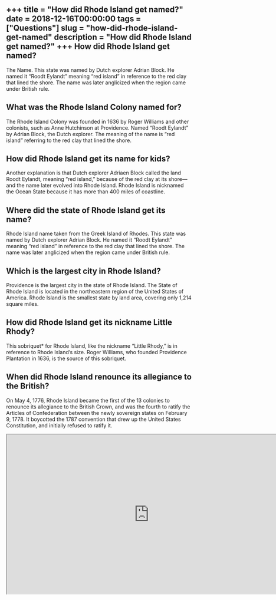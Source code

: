 +++
title = "How did Rhode Island get named?"
date = 2018-12-16T00:00:00
tags = ["Questions"]
slug = "how-did-rhode-island-get-named"
description = "How did Rhode Island get named?"
+++
How did Rhode Island get named?
-------------------------------

The Name. This state was named by Dutch explorer Adrian Block. He named it “Roodt Eylandt” meaning “red island” in reference to the red clay that lined the shore. The name was later anglicized when the region came under British rule.

What was the Rhode Island Colony named for?
-------------------------------------------

The Rhode Island Colony was founded in 1636 by Roger Williams and other colonists, such as Anne Hutchinson at Providence. Named “Roodt Eylandt” by Adrian Block, the Dutch explorer. The meaning of the name is “red island” referring to the red clay that lined the shore.

How did Rhode Island get its name for kids?
-------------------------------------------

Another explanation is that Dutch explorer Adriaen Block called the land Roodt Eylandt, meaning “red island,” because of the red clay at its shore—and the name later evolved into Rhode Island. Rhode Island is nicknamed the Ocean State because it has more than 400 miles of coastline.

Where did the state of Rhode Island get its name?
-------------------------------------------------

Rhode Island name taken from the Greek Island of Rhodes. This state was named by Dutch explorer Adrian Block. He named it “Roodt Eylandt” meaning “red island” in reference to the red clay that lined the shore. The name was later anglicized when the region came under British rule.

Which is the largest city in Rhode Island?
------------------------------------------

Providence is the largest city in the state of Rhode Island. The State of Rhode Island is located in the northeastern region of the United States of America. Rhode Island is the smallest state by land area, covering only 1,214 square miles.

How did Rhode Island get its nickname Little Rhody?
---------------------------------------------------

This sobriquet\* for Rhode Island, like the nickname “Little Rhody,” is in reference to Rhode Island’s size. Roger Williams, who founded Providence Plantation in 1636, is the source of this sobriquet.

When did Rhode Island renounce its allegiance to the British?
-------------------------------------------------------------

On May 4, 1776, Rhode Island became the first of the 13 colonies to renounce its allegiance to the British Crown, and was the fourth to ratify the Articles of Confederation between the newly sovereign states on February 9, 1778. It boycotted the 1787 convention that drew up the United States Constitution, and initially refused to ratify it.

<iframe allow="accelerometer; autoplay; clipboard-write; encrypted-media; gyroscope; picture-in-picture" allowfullscreen="" class="__youtube_prefs__  epyt-is-override  no-lazyload" data-no-lazy="1" data-origheight="433" data-origwidth="770" data-skipgform_ajax_framebjll="" height="433" id="_ytid_56618" loading="lazy" src="https://www.youtube.com/embed/m4lTKfkbQZU?enablejsapi=1&autoplay=0&cc_load_policy=0&cc_lang_pref=&iv_load_policy=1&loop=0&modestbranding=0&rel=1&fs=1&playsinline=0&autohide=2&theme=dark&color=red&controls=1&" title="YouTube player" width="770"></iframe>